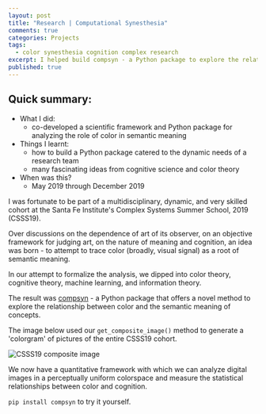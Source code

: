 ```yaml
---
layout: post
title: "Research | Computational Synesthesia"
comments: true
categories: Projects
tags:
  - color synesthesia cognition complex research
excerpt: I helped build compsyn - a Python package to explore the relationship between color and the semantic meaning of concepts...
published: true
---
```


## Quick summary:

- What I did:
    - co-developed a scientific framework and Python package for analyzing the role of color in semantic meaning
- Things I learnt:
    - how to build a Python package catered to the dynamic needs of a research team
    - many fascinating ideas from cognitive science and color theory
- When was this?
    - May 2019 through December 2019

I was fortunate to be part of a multidisciplinary, dynamic, and very skilled cohort at the Santa Fe Institute's Complex Systems Summer School, 2019 (CSSS19).

Over discussions on the dependence of art of its observer, on an objective framework for judging art, on the nature of meaning and cognition, an idea was born - to attempt to trace color (broadly, visual signal) as a root of semantic meaning.

In our attempt to formalize the analysis, we dipped into color theory, cognitive theory, machine learning, and information theory.

The result was [compsyn](https://github.com/bakerwho/comp-syn) - a Python package that offers a novel method to explore the relationship between color and the semantic meaning of concepts.

The image below used our `get_composite_image()` method to generate a 'colorgram' of pictures of the entire CSSS19 cohort.

![CSSS19 composite image](/images/2019/csssfaces_composite.png)

We now have a quantitative framework with which we can analyze digital images in a perceptually uniform colorspace and measure the statistical relationships between color and cognition.

`pip install compsyn` to try it yourself.
